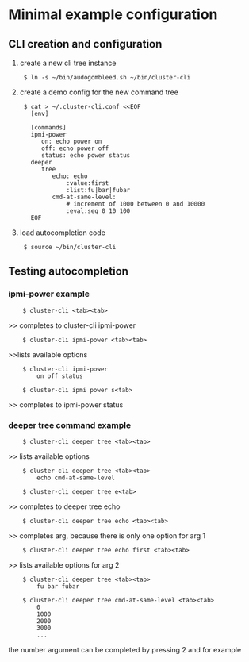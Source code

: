 # Minimal example configuration

## CLI creation and configuration

1. create a new cli tree instance

        $ ln -s ~/bin/audogombleed.sh ~/bin/cluster-cli


2. create a demo config for the new command tree

        $ cat > ~/.cluster-cli.conf <<EOF
          [env]
           
          [commands]
          ipmi-power
             on: echo power on
             off: echo power off
             status: echo power status
          deeper
             tree
                echo: echo
                    :value:first
                    :list:fu|bar|fubar
                cmd-at-same-level:
                    # increment of 1000 between 0 and 10000
                    :eval:seq 0 10 100
          EOF

4. load autocompletion code

        $ source ~/bin/cluster-cli

## Testing autocompletion

### ipmi-power example

        $ cluster-cli <tab><tab>

\>\> completes to cluster-cli ipmi-power

        $ cluster-cli ipmi-power <tab><tab>

 \>\>lists available options

        $ cluster-cli ipmi-power
            on off status

        $ cluster-cli ipmi power s<tab>

\>\> completes to ipmi-power status

### deeper tree command example

        $ cluster-cli deeper tree <tab><tab>

\>\> lists available options

        $ cluster-cli deeper tree <tab><tab>
            echo cmd-at-same-level

        $ cluster-cli deeper tree e<tab>

\>\> completes to deeper tree echo 

        $ cluster-cli deeper tree echo <tab><tab>

\>\> completes arg, because there is only one option for arg 1

        $ cluster-cli deeper tree echo first <tab><tab>

\>\> lists available options for arg 2

        $ cluster-cli deeper tree <tab><tab>
            fu bar fubar

        $ cluster-cli deeper tree cmd-at-same-level <tab><tab>
            0
            1000
            2000
            3000
            ...

the number argument can be completed by pressing 2 and <tab> for example

